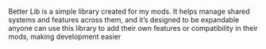 Better Lib is a simple library created for my mods. It helps manage shared systems and features across them, and it’s designed to be expandable anyone can use this library to add their own features or compatibility in their mods, making development easier
